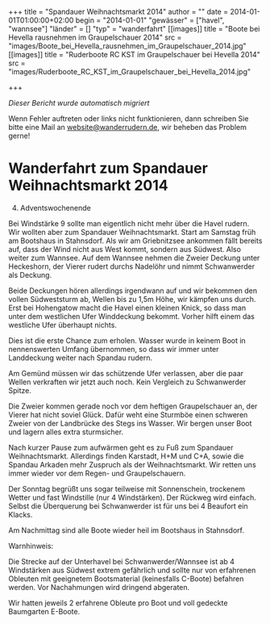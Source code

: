 +++
title = "Spandauer Weihnachtsmarkt 2014"
author = ""
date = 2014-01-01T01:00:00+02:00
begin = "2014-01-01"
"gewässer" = ["havel", "wannsee"]
"länder" = []
"typ" = "wanderfahrt"
[[images]]
title = "Boote bei Hevella rausnehmen im Graupelschauer 2014"
src = "images/Boote_bei_Hevella_rausnehmen_im_Graupelschauer_2014.jpg"
[[images]]
title = "Ruderboote RC KST im Graupelschauer bei Hevella 2014"
src = "images/Ruderboote_RC_KST_im_Graupelschauer_bei_Hevella_2014.jpg"

+++


*Dieser Bericht wurde automatisch migriert*

Wenn Fehler auftreten oder links nicht funktionieren, dann schreiben Sie bitte eine Mail an website@wanderrudern.de, wir beheben das Problem gerne!



# Wanderfahrt zum Spandauer Weihnachtsmarkt 2014


4. Adventswochenende

Bei Windstärke 9 sollte man eigentlich nicht mehr über die Havel rudern. Wir wollten aber zum Spandauer Weihnachtsmarkt. Start am Samstag früh am Bootshaus in Stahnsdorf. Als wir am Griebnitzsee ankommen fällt bereits auf, dass der Wind nicht aus West kommt, sondern aus Südwest. Also weiter zum Wannsee. Auf dem Wannsee nehmen die Zweier Deckung unter Heckeshorn, der Vierer rudert durchs Nadelöhr und nimmt Schwanwerder als Deckung.

Beide Deckungen hören allerdings irgendwann auf und wir bekommen den vollen Südweststurm ab, Wellen bis zu 1,5m Höhe, wir kämpfen uns durch. Erst bei Hohengatow macht die Havel einen kleinen Knick, so dass man unter dem westlichen Ufer Winddeckung bekommt. Vorher hilft einem das westliche Ufer überhaupt nichts.

Dies ist die erste Chance zum erholen. Wasser wurde in keinem Boot in nennenswerten Umfang übernommen, so dass wir immer unter Landdeckung weiter nach Spandau rudern.

Am Gemünd müssen wir das schützende Ufer verlassen, aber die paar Wellen verkraften wir jetzt auch noch. Kein Vergleich zu Schwanwerder Spitze.

Die Zweier kommen gerade noch vor dem heftigen Graupelschauer an, der Vierer hat nicht soviel Glück. Dafür weht eine Sturmböe einen schweren Zweier von der Landbrücke des Stegs ins Wasser. Wir bergen unser Boot und lagern alles extra sturmsicher.

Nach kurzer Pause zum aufwärmen geht es zu Fuß zum Spandauer Weihnachtsmarkt. Allerdings finden Karstadt, H+M und C+A, sowie die Spandau Arkaden mehr Zuspruch als der Weihnachtsmarkt. Wir retten uns immer wieder vor dem Regen- und Graupelschauern.

Der Sonntag begrüßt uns sogar teilweise mit Sonnenschein, trockenem Wetter und fast Windstille (nur 4 Windstärken). Der Rückweg wird einfach. Selbst die Überquerung bei Schwanwerder ist für uns bei 4 Beaufort ein Klacks.

Am Nachmittag sind alle Boote wieder heil im Bootshaus in Stahnsdorf.

Warnhinweis:

Die Strecke auf der Unterhavel bei Schwanwerder/Wannsee ist ab 4 Windstärken aus Südwest extrem gefährlich und sollte nur von erfahrenen Obleuten mit geeignetem Bootsmaterial (keinesfalls C-Boote) befahren werden. Vor Nachahmungen wird dringend abgeraten.

Wir hatten jeweils 2 erfahrene Obleute pro Boot und voll gedeckte Baumgarten E-Boote.